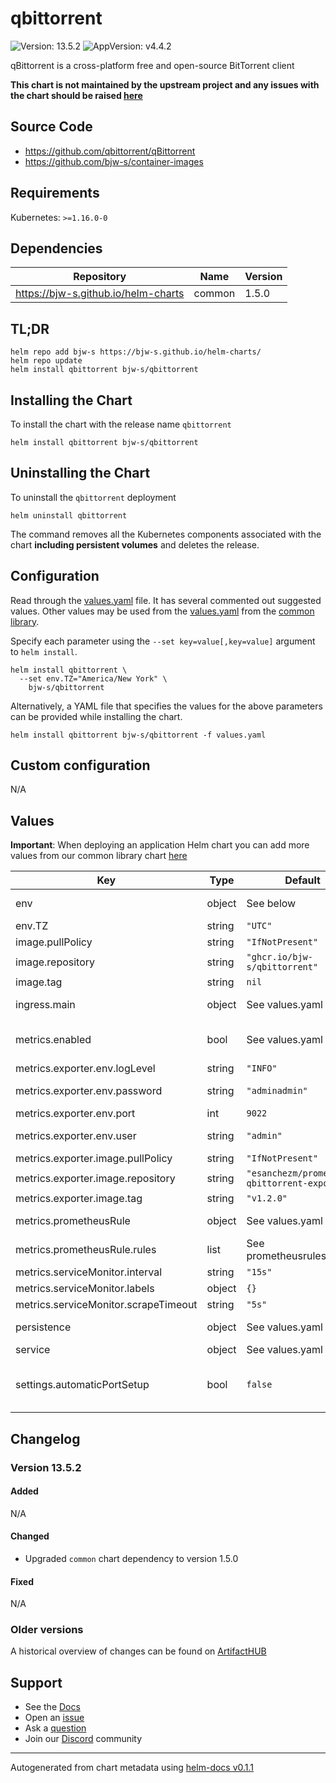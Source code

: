# qbittorrent

![Version: 13.5.2](https://img.shields.io/badge/Version-13.5.2-informational?style=flat-square) ![AppVersion: v4.4.2](https://img.shields.io/badge/AppVersion-v4.4.2-informational?style=flat-square)

qBittorrent is a cross-platform free and open-source BitTorrent client

**This chart is not maintained by the upstream project and any issues with the chart should be raised [here](https://github.com/bjw-s/charts/issues/new/choose)**

## Source Code

* <https://github.com/qbittorrent/qBittorrent>
* <https://github.com/bjw-s/container-images>

## Requirements

Kubernetes: `>=1.16.0-0`

## Dependencies

| Repository | Name | Version |
|------------|------|---------|
| https://bjw-s.github.io/helm-charts | common | 1.5.0 |

## TL;DR

```console
helm repo add bjw-s https://bjw-s.github.io/helm-charts/
helm repo update
helm install qbittorrent bjw-s/qbittorrent
```

## Installing the Chart

To install the chart with the release name `qbittorrent`

```console
helm install qbittorrent bjw-s/qbittorrent
```

## Uninstalling the Chart

To uninstall the `qbittorrent` deployment

```console
helm uninstall qbittorrent
```

The command removes all the Kubernetes components associated with the chart **including persistent volumes** and deletes the release.

## Configuration

Read through the [values.yaml](./values.yaml) file. It has several commented out suggested values.
Other values may be used from the [values.yaml](https://github.com/bjw-s/library-charts/tree/main/charts/stable/common/values.yaml) from the [common library](https://github.com/bjw-s/library-charts/tree/main/charts/stable/common).

Specify each parameter using the `--set key=value[,key=value]` argument to `helm install`.

```console
helm install qbittorrent \
  --set env.TZ="America/New York" \
    bjw-s/qbittorrent
```

Alternatively, a YAML file that specifies the values for the above parameters can be provided while installing the chart.

```console
helm install qbittorrent bjw-s/qbittorrent -f values.yaml
```

## Custom configuration

N/A

## Values

**Important**: When deploying an application Helm chart you can add more values from our common library chart [here](https://github.com/bjw-s/library-charts/tree/main/charts/stable/common)

| Key | Type | Default | Description |
|-----|------|---------|-------------|
| env | object | See below | environment variables. See [image docs](https://docs.bjw-s.com/our-container-images/configuration/) for more details. |
| env.TZ | string | `"UTC"` | Set the container timezone |
| image.pullPolicy | string | `"IfNotPresent"` | image pull policy |
| image.repository | string | `"ghcr.io/bjw-s/qbittorrent"` | image repository |
| image.tag | string | `nil` |  |
| ingress.main | object | See values.yaml | Enable and configure ingress settings for the chart under this key. |
| metrics.enabled | bool | See values.yaml | Enable and configure prometheus-qbittorrent-exporter sidecar and Prometheus podMonitor. |
| metrics.exporter.env.logLevel | string | `"INFO"` | log level [DEBUG|INFO|WARNING|ERROR|CRITICAL] |
| metrics.exporter.env.password | string | `"adminadmin"` | qbittorrent password update value after configuring qbittorrent |
| metrics.exporter.env.port | int | `9022` | metrics port |
| metrics.exporter.env.user | string | `"admin"` | qbittorrent username update value after configuring qbittorrent |
| metrics.exporter.image.pullPolicy | string | `"IfNotPresent"` | image pull policy |
| metrics.exporter.image.repository | string | `"esanchezm/prometheus-qbittorrent-exporter"` | image repository |
| metrics.exporter.image.tag | string | `"v1.2.0"` | image tag |
| metrics.prometheusRule | object | See values.yaml | Enable and configure Prometheus Rules for the chart under this key. |
| metrics.prometheusRule.rules | list | See prometheusrules.yaml | Configure additionial rules for the chart under this key. |
| metrics.serviceMonitor.interval | string | `"15s"` |  |
| metrics.serviceMonitor.labels | object | `{}` |  |
| metrics.serviceMonitor.scrapeTimeout | string | `"5s"` |  |
| persistence | object | See values.yaml | Configure persistence settings for the chart under this key. |
| service | object | See values.yaml | Configures service settings for the chart. |
| settings.automaticPortSetup | bool | `false` | Enables automatic port configuration at startup This sets the qbittorrent port to the value of `service.bittorrent.ports.bittorrent.port`. |

## Changelog

### Version 13.5.2

#### Added

N/A

#### Changed

* Upgraded `common` chart dependency to version 1.5.0

#### Fixed

N/A

### Older versions

A historical overview of changes can be found on [ArtifactHUB](https://artifacthub.io/packages/helm/bjw-s/qbittorrent?modal=changelog)

## Support

- See the [Docs](https://docs.bjw-s.com/our-helm-charts/getting-started/)
- Open an [issue](https://github.com/bjw-s/charts/issues/new/choose)
- Ask a [question](https://github.com/bjw-s/organization/discussions)
- Join our [Discord](https://discord.gg/sTMX7Vh) community

----------------------------------------------
Autogenerated from chart metadata using [helm-docs v0.1.1](https://github.com/bjw-s/helm-docs/releases/v0.1.1)
